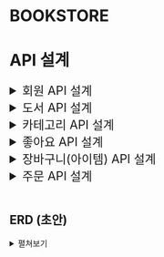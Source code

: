 # BOOKSTORE

# API 설계

<details>
    <summary style="font-size: 1.5em;"> 회원 API 설계 </summary>
    <div markdown="1">

### 1. 회원 가입

-   Method
    -   POST
-   URI
    -   /join
-   HTTP status code
    -   성공 201
-   Request Body
    ```javascript
    {
        email: "사용자가 입력한 이메일",
        password: "사용자가 입력한 비밀번호"
    }
    ```
-   Response Body

### 2. 로그인

-   Method
    -   POST
-   URI
    -   /login
-   HTTP status code
    -   성공 200
-   Request Body
    ```javascript
    {
        email: "사용자가 입력한 이메일",
        password: "사용자가 입력한 비밀번호"
    }
    ```
-   Response Body
    -   JWT Token

### 3. 비밀번호 초기화 요청

-   Method
    -   POST
-   URI
    -   /reset
-   HTTP status code
    -   성공 200
-   Request Body
    ```javascript
    {
        email: '사용자가 입력한 이메일',
        password: '사용자가 입력한 비밀번호'
    }
    ```
-   Response Body
    ```javascript
    {
        email: '사용자가 입력한 이메일',
    }
    ```

### 4. 비밀번호 초기화 (수정)

-   Method
    -   PUT
-   URI
    -   /reset
-   HTTP status code
    -   성공 200
-   Request Body
    ```javascript
    {
        email: '비밀번호 초기화 요청 페이지에서 입력했던 이메일',
        password: '사용자가 입력한 비밀번호'
    }
    ```
-   Response Body

        </div>

</details>
<details>
    <summary style="font-size: 1.5em;"> 도서 API 설계 </summary>
    <div markdown="2">

### 1. 전체 도서 조회

-   추가 고려 사항
    -   이미지 경로
    -   n개씩 보내주기
-   Method
    -   GET
-   URI
    -   /books?limit={page당 도서 수}&currentPage={현재 page}
-   HTTP status code
    -   성공 200
-   Request Body

-   Response Body

    ```javascript
    /*
    전체 도서 목록에는 도서의 상세 정보를 포함합니다
    필요한 데이터만 선별하여 구현 부탁드립니다
    */
    [
        {
            book_id: 도서 id,
            title: "도서 제목",
            img: 이미지 id(picsum image #id)
            author: "도서 작가",
            summary: "도서 요약 설명",
            price: 가격,
            likes: 좋아요 수,
            published_date: "출간일"
        },
        {
            book_id: 도서 id,
            title: "도서 제목",
            img: 이미지 id(picsum image #id)
            author: "도서 작가",
            summary: "도서 요약 설명",
            price: 가격,
            likes: 좋아요 수,
            published_date: "출간일"
        }
        ...
    ]

    ```

### 2. 개별 도서 조회

-   추가 고려 사항
    -   이미지 경로
-   Method
    -   GET
-   URI
    -   /books/{bookId}
-   HTTP status code
    -   성공 200
-   Request Body

-   Response Body

    ```javascript
    {
        book_id: 도서 id,
        title: "도서 제목",
        img: 이미지 id(picsum image #id)
        category_name: "도서 카테고리 이름",
        form: "도서 포맷",
        author: "도서 작가",
        isbn: "isbn",
        pages: "쪽 수",
        summary: "도서 요약 설명",
        detail: "도서 상세 설명",
        contents: "목차",
        price: 가격,
        likes: 좋아요 수,
        published_date: "출간일"
    }

    ```

### 3. 카테고리별 도서 목록 조회

-   고려 사항
    -   news: true => 신간 조회(기준: 출간일 30일 이내)(완료)
-   Method
    -   GET
-   URI
    -   /books?categoryId={categoryId}&news={boolean}
-   HTTP status code
    -   성공 200
-   Request Body
-   Response Body

    ```javascript
    [
        {
            book_id: 도서 id,
            category_id: 도서 카테고리 id,
            title: "도서 제목",
            img: 이미지 id(picsum image #id)
            author: "도서 작가",
            summary: "도서 요약 설명",
            price: 가격,
            likes: 좋아요 수,
            published_date: "출간일"
        },
        {
            book_id: 도서 id,
            category_id: 도서 카테고리 id,
            title: "도서 제목",
            img: 이미지 id(picsum image #id)
            category: "도서 카테고리",
            author: "도서 작가",
            summary: "도서 요약 설명",
            price: 가격,
            likes: 좋아요 수,
            published_date: "출간일"
        }
        ...
    ]

    ```

    </div>

</details>

<details>
    <summary style="font-size: 1.5em;"> 카테고리 API 설계 </summary>
    <div markdown="3">

### 1. 카테고리 전체 조회

-   Method
    -   GET
-   URI
    -   /category
-   HTTP status code
    -   성공 200
-   Request Body

-   Response Body

    ```javascript
    [
        {
            id: 0,
            category_name: "동화"
        },
        {
            id: 1,
            category_name: "소설"
        }
        ...
    ]
    ```

    </div>

</details>

<details>
    <summary style="font-size: 1.5em;"> 좋아요 API 설계 </summary>
    <div markdown="4">

### 1. 좋아요 추가

-   Method
    -   POST
-   URI
    -   /likes/{book_id}
-   HTTP status code

    -   성공 200

-   header
    -   token
-   Request Body

-   Response Body

### 2. 좋아요 취소

-   Method
    -   DELETE
-   URI
    -   /likes/{book_id}
-   HTTP status code
    -   성공 200
-   Request Body

-   Response Body
    </div>

</details>

<details>
    <summary style="font-size: 1.5em;"> 장바구니(아이템) API 설계 </summary>
    <div markdown="5">

### 1. 장바구니 담기

-   JWT 필요

-   Method
    -   POST
-   URI
    -   /cart
-   HTTP status code
    -   성공 201
-   Request Body

    ```javascript
    {
        user_id: 회원 id,
        book_id: 도서 id,
        quantity: 수량
    }
    ```

-   Response Body

### 2. 장바구니 아이템 목록 조회 / 선택한 장바구니 상품 목록 조회

-   Method
    -   GET
-   URI
    -   /cart
-   HTTP status code
    -   성공 200
-   Request Body

    ```javascript
    // JWT 대신
    {
        user_id: 회원 id
        selected: [cartItemId, cartItemId ...]
    }

    ```

-   Response Body

    ```javascript
    [
        {
            id: 장바구니 도서 id,
            book_id: 도서 id,
            title: "도서 제목",
            summary: "도서 요약",
            quantity: 수량,
            price: 가격
        },
        {
            id: 장바구니 도서 id,
            book_id: 도서 id,
            title: "도서 제목",
            summary: "도서 요약",
            quantity: 수량,
            price: 가격
        },
        ...
    ]
    ```

### 3. 장바구니 삭제

-   Method
    -   DELETE
-   URI
    -   /cart/{cart_id}
-   HTTP status code
    -   성공 200
-   Request Body

-   Response Body

### 4. 선택한 장바구니 상품 목록 조회

-   Method
    -   GET
-   URI
    -   /cart
-   HTTP status code
    -   성공 200
-   Request Body

    ```javascript
    [
        {cart_item_id: 장바구니 도서 id},
        {cart_item_id: 장바구니 도서 id},
        ...
    ]
    ```

-   Response Body

    ```javascript
    [
        {
            cart_item_id: 장바구니 도서 id,
            book_id: 도서 id,
            title: "도서 제목",
            summary: "도서 요약",
            count: 수량,
            price: 가격
        },
        {
            cart_item_id: 장바구니 도서 id,
            book_id: 도서 id,
            title: "도서 제목",
            summary: "도서 요약",
            count: 수량,
            price: 가격
        },
        ...
    ]
    ```

    </div>

</details>

<details>
    <summary style="font-size: 1.5em;"> 주문 API 설계 </summary>
    <div markdown="6">

### 1. 주문하기

-   고려 사항

    -   주문하기 = 주문 등록(INSERT)
    -   장바구니 테이블에서 주문된 상품(DELETE)

-   Method
    -   POST
-   URI
    -   /orders
-   HTTP status code
    -   성공 201
-   Request Body

    ```javascript
    {
        items:
        [
            {
                cart_item_id: 장바구니 도서 id,
                book_id: 도서 id,
                count: 수량
            },
            {
                cart_item_id: 장바구니 도서 id,
                book_id: 도서 id,
                count: 수량
            }
            ...
        ]
        delivery: {
            adress: "주소",
            receiver: "받는 사람",
            contact: "010-0000-0000",
        }
        book_title: "대표 책 제목",
        total_price: "총 금액",
        total_count: "총 수량"
    }
    ```

-   Response Body

### 2. 주문 내역 조회

-   Method
    -   GET
-   URI
    -   /orders
-   HTTP status code
    -   성공 200
-   Request Body

-   Response Body
    ```javascript
    [
        {
            order_id: "주문 id",
            created_at: "주문 일자",
            delivery: {
                adress: "배송지 주소",
                receiver: "받는 사람 이름",
                contact: "010-0000-0000",
            },
            book_title: "대표 책 제목",
            total_price: "총 결제 금액",
            total_count: "총 수량"
        },
        {
            order_id: "주문 id",
            created_at: "주문 일자",
            delivery: {
                adress: "배송지 주소",
                receiver: "받는 사람 이름",
                contact: "010-0000-0000",
            },
            book_title: "대표 책 제목",
            total_price: "총 결제 금액",
            total_count: "총 수량"
        }
        ...
    ]
    ```

### 3. 주문 상세 상품 조회

-   Method
    -   GET
-   URI
    -   /orders/{order_id}
-   HTTP status code
    -   성공 200
-   Request Body

-   Response Body

    ```javascript
    [
        {
            book_id: "도서 id",
            title: "책 제목",
            author: "작가명",
            price: 가격,
            count: 수량,
        },
        {
            book_id: "도서 id",
            title: "책 제목",
            author: "작가명",
            price: 가격,
            count: 수량,
        }
        ...
    ]
    ```

    </div>

</details>

<br>

## ERD (초안)

<details>
<summary> 펼쳐보기 </summary>
<div markdown="1">

![book_store_erd](https://github.com/namu56/book-store-project/assets/107787137/8c4fe903-971e-436c-8191-05c8025ef68c)

</div>
</details>
